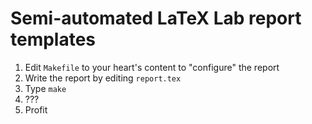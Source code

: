# Semi-automated LaTeX Lab report templates

1. Edit `Makefile` to your heart's content to "configure" the report
2. Write the report by editing `report.tex`
3. Type `make`
4. ???
5. Profit
